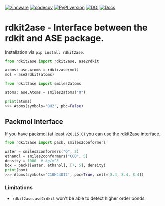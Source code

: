 [![zincware](https://img.shields.io/badge/Powered%20by-zincware-darkcyan)](https://github.com/zincware)
[![codecov](https://codecov.io/gh/zincware/rdkit2ase/graph/badge.svg?token=Q0VIN03185)](https://codecov.io/gh/zincware/rdkit2ase)
[![PyPI version](https://badge.fury.io/py/rdkit2ase.svg)](https://badge.fury.io/py/rdkit2ase)
[![DOI](https://zenodo.org/badge/DOI/10.5281/zenodo.15423477.svg)](https://doi.org/10.5281/zenodo.15423477)
[![Docs](https://github.com/zincware/rdkit2ase/actions/workflows/pages.yaml/badge.svg)](https://zincware.github.io/rdkit2ase/)

# rdkit2ase - Interface between the rdkit and ASE package.

Installation via `pip install rdkit2ase`.

```py
from rdkit2ase import rdkit2ase, ase2rdkit

atoms: ase.Atoms = rdkit2ase(mol)
mol = ase2rdkit(atoms)
```

```py
from rdkit2ase import smiles2atoms

atoms: ase.Atoms = smiles2atoms("O")

print(atoms)
>>> Atoms(symbols='OH2', pbc=False)
```

## Packmol Interface

If you have [packmol](https://github.com/m3g/packmol) (at least `v20.15.0`) you
can use the rdkit2ase interface.

```py
from rdkit2ase import pack, smiles2conformers

water = smiles2conformers("O", 2)
ethanol = smiles2conformers("CCO", 5)
density = 1000  # kg/m^3
box = pack([water, ethanol], [7, 5], density)
print(box)
>>> Atoms(symbols='C10H44O12', pbc=True, cell=[8.4, 8.4, 8.4])
```

### Limitations

- `rdkit2ase.ase2rdkit` won't be able to detect higher order bonds.

